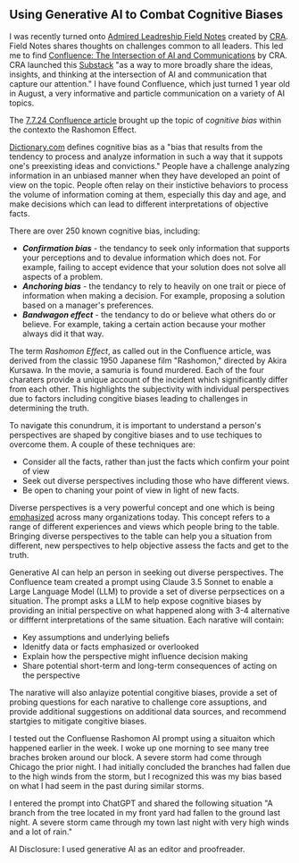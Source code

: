 ## Using Generative AI to Combat Cognitive Biases

I was recently turned onto [Admired Leadreship Field Notes](https://admiredleadership.com/field-notes/) created by [CRA](https://crainc.com/).  Field Notes shares thoughts on challenges common to all leaders.  This led me to find [Confluence: The Intersection of AI and Communications](https://craai.substack.com/) by CRA.  CRA launched this [Substack](https://substack.com/home) "as a way to more broadly share the ideas, insights, and thinking at the intersection of AI and communication that capture our attention."  I have found Confluence, which just turned 1 year old in August, a very informative and particle communication on a variety of AI topics.  

The [7.7.24 Confluence article](https://craai.substack.com/p/confluence-for-7724) brought up the topic of *cognitive bias* within the contexto the Rashomon Effect.

[Dictionary.com](https://www.dictionary.com/browse/confirmation-bias) defines cognitive bias as a "bias that results from the tendency to process and analyze information in such a way that it suppots one's preexisting ideas and convictions."  People have a challenge analyzing information in an unbiased manner when they have developed an point of view on the topic.  People often relay on their instictive behaviors to process the volume of information coming at them, especially this day and age, and make decisions which can lead to different interpretations of objective facts.  

There are over 250 known cognitive bias, including:
- ***Confirmation bias*** - the tendancy to seek only information that supports your perceptions and to devalue information which does not.  For example, failing to accept evidence that your solution does not solve all aspects of a problem.
- ***Anchoring bias*** - the tendancy to rely to heavily on one trait or piece of information when making a decision.  For example, proposing a solution based on a manager's preferences.
- ***Bandwagon effect*** - the tendancy to do or believe what others do or believe.  For example, taking a certain action because your mother always did it that way.

The term *Rashomon Effect*, as called out in the Confluence article, was derived from the classic 1950 Japanese film "Rashomon," directed by Akira Kursawa.  In the movie, a samuria is found murdered.  Each of the four charaters provide a unique account of the incident which significantly differ from each other.  This highlights the subjectivity with individual perspectives due to factors including congitive biases leading to challenges in determining the truth.  

To navigate this conundrum, it is important to understand a person's perspectives are shaped by congitive biases and to use techiques to overcome them.  A couple of these techniques are:
- Consider all the facts, rather than just the facts which confirm your point of view
- Seek out diverse perspectives including those who have different views.
- Be open to chaning your point of view in light of new facts.

Diverse perspectives is a very powerful concept and one which is being [emphasized](https://www.linkedin.com/pulse/benefits-diverse-perspectives-workplace-diane-moura/) across many organizations today.  This concept refers to a range of different experiences and views which people bring to the table.  Bringing diverse perspectives to the table can help you a situation from different, new perspectives to help objective assess the facts and get to the truth.

Generative AI can help an person in seeking out diverse perspectives.  The Confluence team created a prompt using Claude 3.5 Sonnet to enable a Large Language Model (LLM) to provide a set of diverse perpsectices on a situation.  The prompt asks a LLM to help expose cognitive biases by providing an initial perspective on what happened along with 3-4 alternative or difffernt interpretations of the same situation.  Each narative will contain:
- Key assumptions and underlying beliefs
- Idenitfy data or facts emphasized or overlooked
- Explain how the perspective might influence decision making
- Share potential short-term and long-term consequences of acting on the perspective

The narative will also anlayize potential congitive biases, provide a set of probing questions for each narative to challenge core assuptions, and provide additional suggestions on additional data sources, and recommend startgies to mitigate congitive biases.

I tested out the Confluense Rashomon AI prompt using a situaiton which happened earlier in the week.  I woke up one morning to see many tree braches broken around our block.  A severe storm had come through Chicago the prior night.  I had initially concluded the branches had fallen due to the high winds from the storm, but I recognized this was my bias based on what I had seem in the past during similar storms.  

I entered the prompt into ChatGPT and shared the following situation "A branch from the tree located in my front yard had fallen to the ground last night.  A severe storm came through my town last night with very high winds and a lot of rain."

AI Disclosure:  I used generative AI as an editor and proofreader.
